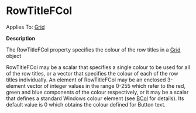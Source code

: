 




<h1 class="heading"><span class="name">RowTitleFCol</span></h1>

Applies To: [Grid](../a-z/grid.md)


**Description**


The RowTitleFCol property specifies the colour of the row titles in a [Grid](../a-z/grid.md) object


RowTitleFCol may be a scalar that specifies a single colour to be used for all of the row titles, or a vector that specifies the colour of each of the row titles individually. An element of RowTitleFCol may be an enclosed 3-element vector of integer values in the range 0-255 which refer to the red, green and blue components of the colour respectively, or it may be a scalar that defines a standard Windows colour element (see [BCol](../a-z/bcol.md) for details). Its default value is 0 which obtains the colour defined for Button text.



